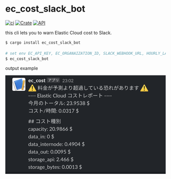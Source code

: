 # ec_cost_slack_bot

[![ci](https://github.com/po3rin/ec_cost_slack_bot/actions/workflows/ci.yaml/badge.svg)](https://github.com/po3rin/ec_cost_slack_bot/actions/workflows/ci.yaml) [![Crate](https://img.shields.io/crates/v/ec_cost_slack_bot.svg)](https://crates.io/crates/ec_cost_slack_bot) [![API](https://docs.rs/ec_cost_slack_bot/badge.svg)](https://docs.rs/ec_cost_slack_bot)

this cli lets you to warn Elastic Cloud cost to Slack.

```bash
$ cargo install ec_cost_slack_bot

# set env EC_API_KEY, EC_ORGANAIZATION_ID, SLACK_WEBHOOK_URL, HOURLY_LATE_THRESHOLD
$ ec_cost_slack_bot 
```

output example

<img src="./sample.png">
